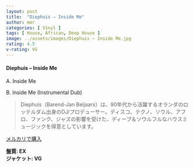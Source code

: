 ```yaml
---
layout: post
title:  "Diephuis – Inside Me"
author: mmr
categories: [ Vinyl ]
tags: [ House, African, Deep House ]
image: ../assets/images/Diephuis – Inside Me.jpg
rating: 4.5
v-rating: VG
---
```


#### Diephuis – Inside Me

A. Inside Me

B. Inside Me (Instrumental Dub)

> Diephuis（Barend-Jan Beljaars）は、90年代から活躍するオランダのロッテルダム出身のDJ/プロデューサー。ディスコ、テクノ、ソウル、アフロ、ファンク、ジャズの影響を受けた、ディープ＆ソウルフルなハウスミュージックを得意としています。



[メルカリで購入](https://jp.mercari.com/item/m20722659267)

<div class="mt-4 mb-4 d-flex align-items-center">
<strong class="mr-1">盤質: EX</strong>
</div>
<div class="mt-4 mb-4 d-flex align-items-center">
<strong class="mr-1">ジャケット: VG</strong>
</div>
